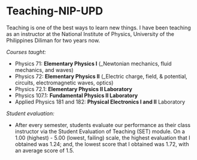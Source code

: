 # Teaching-NIP-UPD
Teaching is one of the best ways to learn new things. I have been teaching as an instructor at the National Institute of Physics, University of the Philippines Diliman for two years now. 

_Courses taught:_
* Physics 71: **Elementary Physics I** (_Newtonian mechanics, fluid mechanics, and waves)
* Physics 72: **Elementary Physics II** (_Electric charge, field, & potential, circuits, electromagnetic waves, optics)
* Physics 72.1: **Elementary Physics II Laboratory**
* Physics 107.1: **Fundamental Physics II Laboratory**
* Applied Physics 181 and 182: **Physical Electronics I and II** Laboratory

_Student evaluation:_
* After every semester, students evaluate our performance as their class instructor via the Student Evaluation of Teaching (SET) module. On a 1.00 (highest) - 5.00 (lowest, failing) scale, the highest evaluation that I obtained was 1.24; and, the lowest score that I obtained was 1.72, with an average score of 1.5. 
